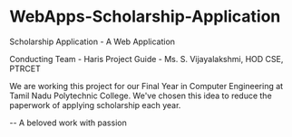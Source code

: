 # WebApps-Scholarship-Application

Scholarship Application - A Web Application

Conducting Team - Haris
Project Guide - Ms. S. Vijayalakshmi, HOD CSE, PTRCET

We are working this project for our Final Year in Computer Engineering at Tamil Nadu Polytechnic College.  We've chosen this idea to reduce
the paperwork of applying scholarship each year.

-- A beloved work with passion
